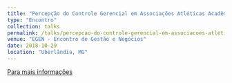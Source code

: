 ```yaml
---
title: "Percepção do Controle Gerencial em Associações Atléticas Acadêmicas Universitárias"
type: "Encontro"
collection: talks
permalink: /talks/percepcao-do-controle-gerencial-em-associacoes-atleticas-academicas-universitarias
venue: "EGEN - Encontro de Gestão e Negócios"
date: 2018-10-29
location: "Uberlândia, MG"
---
```


[Para mais informações](http://www.poncedaher.net.br/egen/sites/default/files/Percep%C3%A7%C3%A3o%20do%20Controle%20Gerencial%20em%20Associa%C3%A7%C3%B5es%20Atl%C3%A9ticas%20Acad%C3%AAmicas%20Universit%C3%A1rias.pdf)


